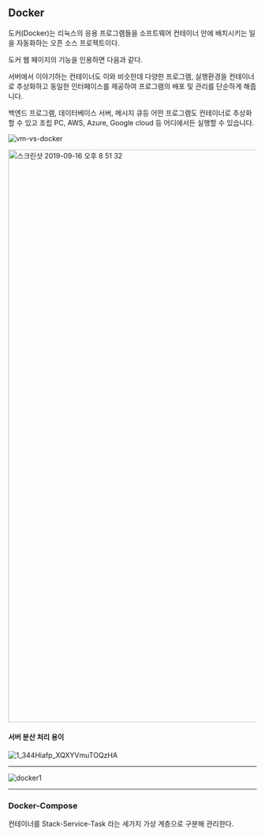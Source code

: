 ## Docker

도커(Docker)는 리눅스의 응용 프로그램들을 소프트웨어 컨테이너 안에 배치시키는 일을 자동화하는 오픈 소스 프로젝트이다. 

도커 웹 페이지의 기능을 인용하면 다음과 같다.

서버에서 이야기하는 컨테이너도 이와 비슷한데 다양한 프로그램, 실행환경을 컨테이너로 추상화하고 동일한 인터페이스를 제공하여 프로그램의 배포 및 관리를 단순하게 해줍니다.

백엔드 프로그램, 데이터베이스 서버, 메시지 큐등 어떤 프로그램도 컨테이너로 추상화할 수 있고 조립 PC, AWS, Azure, Google cloud 등 어디에서든 실행할 수 있습니다.

![vm-vs-docker](https://user-images.githubusercontent.com/48753593/64954349-471e4f80-d8c0-11e9-8968-e8234d4962cc.png)

<img width="1162" alt="스크린샷 2019-09-16 오후 8 51 32" src="https://user-images.githubusercontent.com/48753593/64955886-4edff300-d8c4-11e9-9172-2b03832e8ce4.png">

#### 서버 분산 처리 용이

![1_344Hiafp_XQXYVmuTOQzHA](https://user-images.githubusercontent.com/48753593/64953288-6f587f00-d8bd-11e9-89bb-15e47b5b4f95.png)

<hr />

![docker1](https://user-images.githubusercontent.com/48753593/64953787-b7c46c80-d8be-11e9-8b9e-cdeda84225dd.jpg)


<hr />

### Docker-Compose 
  컨테이너를 Stack-Service-Task 라는 세가지 가상 계층으로 구분해 관리한다.

